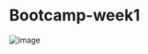 # Bootcamp-week1
![image](https://user-images.githubusercontent.com/90474810/175806271-36338147-aadf-4b32-bb9a-dbcaeb02e04f.png)
